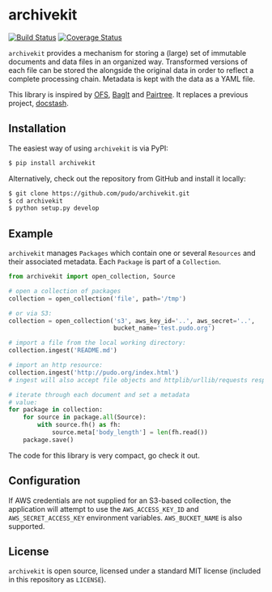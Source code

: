 # archivekit

[![Build Status](https://travis-ci.org/pudo/archivekit.png?branch=master)](https://travis-ci.org/pudo/archivekit) [![Coverage Status](https://coveralls.io/repos/pudo/archivekit/badge.svg)](https://coveralls.io/r/pudo/archivekit)

``archivekit`` provides a mechanism for storing a (large) set of immutable documents and data files in an organized way. Transformed versions of each file can be stored the alongside the original data in order to reflect a complete processing chain. Metadata is kept with the data as a YAML file.

This library is inspired by [OFS](https://github.com/okfn/ofs), [BagIt](https://github.com/LibraryOfCongress/bagit-python) and [Pairtree](https://pythonhosted.org/Pairtree/). It replaces a previous project, [docstash](https://github.com/pudo/docstash).


## Installation

The easiest way of using ``archivekit`` is via PyPI:

```bash
$ pip install archivekit
```

Alternatively, check out the repository from GitHub and install it locally:

```bash
$ git clone https://github.com/pudo/archivekit.git
$ cd archivekit
$ python setup.py develop
```


## Example

``archivekit`` manages ``Packages`` which contain one or several ``Resources`` and their associated metadata. Each ``Package`` is part of a ``Collection``. 

```python
from archivekit import open_collection, Source

# open a collection of packages
collection = open_collection('file', path='/tmp')

# or via S3:
collection = open_collection('s3', aws_key_id='..', aws_secret='..',
                             bucket_name='test.pudo.org')

# import a file from the local working directory:
collection.ingest('README.md')

# import an http resource:
collection.ingest('http://pudo.org/index.html')
# ingest will also accept file objects and httplib/urllib/requests responses

# iterate through each document and set a metadata
# value:
for package in collection:
    for source in package.all(Source):
        with source.fh() as fh:
            source.meta['body_length'] = len(fh.read())
    package.save()
```

The code for this library is very compact, go check it out.


## Configuration

If AWS credentials are not supplied for an S3-based collection, the application will attempt to use the ``AWS_ACCESS_KEY_ID`` and ``AWS_SECRET_ACCESS_KEY`` environment variables. ``AWS_BUCKET_NAME`` is also supported.

## License

``archivekit`` is open source, licensed under a standard MIT license (included in this repository as ``LICENSE``).
